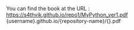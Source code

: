 You can find the book at the URL : https://s4thvik.github.io/repo1/MyPython_ver1.pdf
{username}.github.io/{repository-name}/{}.pdf
